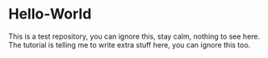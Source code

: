 # Hello-World
This is a test repository, you can ignore this, stay calm, nothing to see here.
The tutorial is telling me to write extra stuff here, you can ignore this too.
